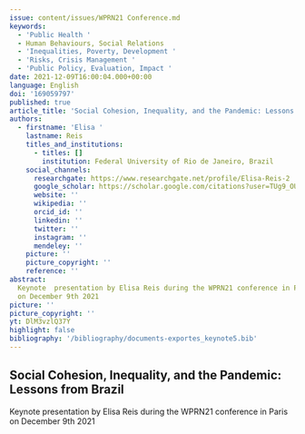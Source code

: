 ```yaml
---
issue: content/issues/WPRN21 Conference.md
keywords:
  - 'Public Health '
  - Human Behaviours, Social Relations
  - 'Inequalities, Poverty, Development '
  - 'Risks, Crisis Management '
  - 'Public Policy, Evaluation, Impact '
date: 2021-12-09T16:00:04.000+00:00
language: English
doi: '169059797'
published: true
article_title: 'Social Cohesion, Inequality, and the Pandemic: Lessons from Brazil'
authors:
  - firstname: 'Elisa '
    lastname: Reis
    titles_and_institutions:
      - titles: []
        institution: Federal University of Rio de Janeiro, Brazil
    social_channels:
      researchgate: https://www.researchgate.net/profile/Elisa-Reis-2
      google_scholar: https://scholar.google.com/citations?user=TUg9_OUAAAAJ&hl=en
      website: ''
      wikipedia: ''
      orcid_id: ''
      linkedin: ''
      twitter: ''
      instagram: ''
      mendeley: ''
    picture: ''
    picture_copyright: ''
    reference: ''
abstract:
  Keynote  presentation by Elisa Reis during the WPRN21 conference in Paris
  on December 9th 2021
picture: ''
picture_copyright: ''
yt: DlM3vzlQ37Y
highlight: false
bibliography: '/bibliography/documents-exportes_keynote5.bib'
---
```


## Social Cohesion, Inequality, and the Pandemic: Lessons from Brazil

Keynote presentation by Elisa Reis during the WPRN21 conference in Paris on December 9th 2021

<Youtube yt="DlM3vzlQ37Y" caption ="Elisa Reis: Social Cohesion, Inequality, and the Pandemic: Lessons from Brazil"></Youtube>
